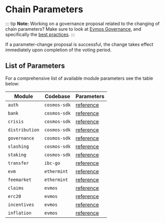 <!--
order: 6
-->

# Chain Parameters

::: tip
**Note:** Working on a governance proposal related to the changing of chain parameters? Make sure to look at [Evmos Governance](overview.md), and specifically the [best practices](best_practices.md#parameter-change-proposal).
:::

If a parameter-change proposal is successful, the change takes effect immediately upon completion of the voting period.

## List of Parameters

For a comprehensive list of available module parameters see the table below:

| Module         | Codebase     | Parameters                                                                                      |
| -------------- | ------------ | ----------------------------------------------------------------------------------------------- |
| `auth`         | `cosmos-sdk` | [reference](https://docs.cosmos.network/main/modules/auth/06_params.html)                     |
| `bank`         | `cosmos-sdk` | [reference](https://docs.cosmos.network/main/modules/bank/05_params.html)                     |
| `crisis`       | `cosmos-sdk` | [reference](https://docs.cosmos.network/main/modules/crisis/04_params.html)                   |
| `distribution` | `cosmos-sdk` | [reference](https://docs.cosmos.network/main/modules/distribution/06_events.html)             |
| `governance`   | `cosmos-sdk` | [reference](https://docs.cosmos.network/main/modules/gov/06_params.html)                      |
| `slashing`     | `cosmos-sdk` | [reference](https://docs.cosmos.network/main/modules/slashing/08_params.html)                 |
| `staking`      | `cosmos-sdk` | [reference](https://docs.cosmos.network/main/modules/staking/08_params.html)                  |
| `transfer`     | `ibc-go`     | [reference](https://github.com/cosmos/ibc-go/blob/main/modules/apps/transfer/spec/07_params.md) |
| `evm`          | `ethermint`  | [reference](https://evmos.dev/modules/evm/08_params.html)                                       |
| `feemarket`    | `ethermint`  | [reference](https://evmos.dev/modules/feemarket/07_params.html)                                 |
| `claims`       | `evmos`      | [reference](https://evmos.dev/modules/claims/06_parameters.html)                                |
| `erc20`        | `evmos`      | [reference](https://evmos.dev/modules/erc20/07_parameters.html)                                 |
| `incentives`   | `evmos`      | [reference](https://evmos.dev/modules/incentives/07_parameters.html)                            |
| `inflation`    | `evmos`      | [reference](https://evmos.dev/modules/inflation/05_parameters.html)                             |
